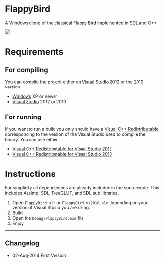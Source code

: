 FlappyBird
==========

A Windows clone of the classical Flappy Bird implemented in SDL and C++

![](http://i62.tinypic.com/k9difn.png)

# Requirements

## For compiling

You can compile the project either on [Visual Studio](http://www.visualstudio.com/) 2012 or the 2010 version.

* [Windows](http://windows.microsoft.com) XP or newer
* [Visual Studio](http://www.visualstudio.com/) 2012 or 2010

## For running
If you want to run a build you only should have a [Visual C++ Redistributable](http://www.microsoft.com/en-us/download/details.aspx?id=30679) corresponding to the version of the Visual Studio used to compile the binary. You can use either.

* [Visual C++ Redistributable for Visual Studio 2012](http://www.microsoft.com/en-us/download/details.aspx?id=30679)
* [Visual C++ Redistributable for Visual Studio 2010](http://www.microsoft.com/en-us/download/details.aspx?id=5555)

# Instructions

For simplicity all dependencies are already included in the sourcecode. This includes AssImp, SDL, FreeGLUT, and SDL sub libraries.

1. Open ``FlappyBird.sln`` or ``FlappyBird.vs2010.sln`` depending on your version of Visual Studio you are using.
2. Build
3. Open the ``Debug\FlappyBird.exe`` file
4. Enjoy

----
## Changelog
* 02-Aug-2014 First Version 




